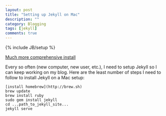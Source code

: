 ```yaml
---
layout: post
title: "Setting up Jekyll on Mac"
description: ""
category: Blogging
tags: [jekyll]
comments: true
---
```

{% include JB/setup %}

[Much more comprehensive install](https://jekyllrb.com/docs/installation/)

Every so often (new computer, new user, etc.), I need to setup Jekyll so I can keep working on my blog. Here are the least number of steps I need to follow to install Jekyll on a Mac setup:

    [install homebrew](http://brew.sh)
    brew update
    brew install ruby
    sudo gem install jekyll
    cd ...path_to_jekyll_site...
    jekyll serve
